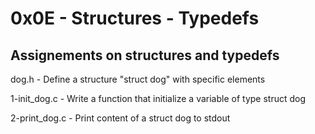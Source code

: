 # 0x0E - Structures - Typedefs

## Assignements on structures and typedefs

dog.h - Define a structure "struct dog" with specific elements

1-init_dog.c - Write a function that initialize a variable of type struct dog

2-print_dog.c - Print content of a struct dog to stdout
